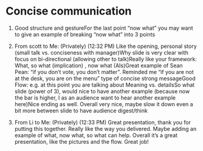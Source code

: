 # Concise communication
1. Good structure and gestureFor the last point “now what” you may want to give an example of breaking “now what” into 3 points

2. From scott to Me: (Privately) (12:32 PM)
Like the opening, personal story (small talk vs. conciseness with manager)Why slide is very clear with focus on bi-directional (allowing other to talk)Really like your framework: What, so what (implication) , now what (AIs)Great example of Sean Pean: “if you don’t vote, you don’t matter”. Reminded me “if you are not at the desk, you are on the menu” type of concise strong messageGood Flow: e.g. at this point you are talking about Meaning vs. detailsSo what slide (power of 3), would nice to have another example (because now the bar is higher, I as an audience want to hear another example here)Nice ending as well. Overall very nice, maybe slow it down even a bit more between slide to have audience digest/think

3. From Li to Me: (Privately) (12:33 PM)
Great presentation, thank you for putting this together. Really like the way you delivered. Maybe adding an example of what, now what, so what can help. Overall it’s a great presentation, like the pictures and the flow. Great job!